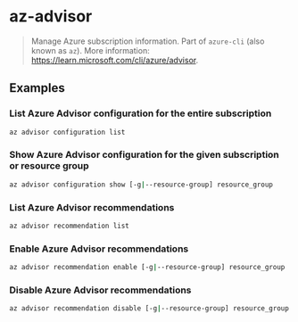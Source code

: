 # az-advisor

> Manage Azure subscription information. Part of `azure-cli` (also known as `az`). More information: <https://learn.microsoft.com/cli/azure/advisor>.

## Examples

### List Azure Advisor configuration for the entire subscription

```bash
az advisor configuration list
```

### Show Azure Advisor configuration for the given subscription or resource group

```bash
az advisor configuration show [-g|--resource-group] resource_group
```

### List Azure Advisor recommendations

```bash
az advisor recommendation list
```

### Enable Azure Advisor recommendations

```bash
az advisor recommendation enable [-g|--resource-group] resource_group
```

### Disable Azure Advisor recommendations

```bash
az advisor recommendation disable [-g|--resource-group] resource_group
```

